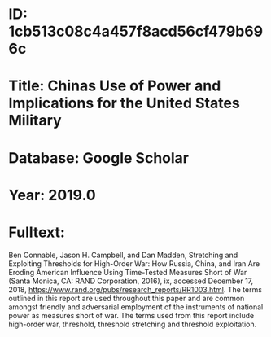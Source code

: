 # ID: 1cb513c08c4a457f8acd56cf479b696c
# Title: Chinas Use of Power and Implications for the United States Military
# Database: Google Scholar
# Year: 2019.0
# Fulltext:
Ben Connable, Jason H. Campbell, and Dan Madden, Stretching and Exploiting Thresholds for  High-Order War: How Russia, China, and  Iran Are Eroding American Influence Using Time-Tested Measures Short of War (Santa Monica, CA: RAND Corporation, 2016), ix, accessed December 17, 2018, https://www.rand.org/pubs/research_reports/RR1003.html.
The terms outlined in this report are used throughout this paper and are common amongst friendly and adversarial employment of the instruments of national power as measures short of war.
The terms used from this report include high-order war, threshold, threshold stretching and threshold exploitation.